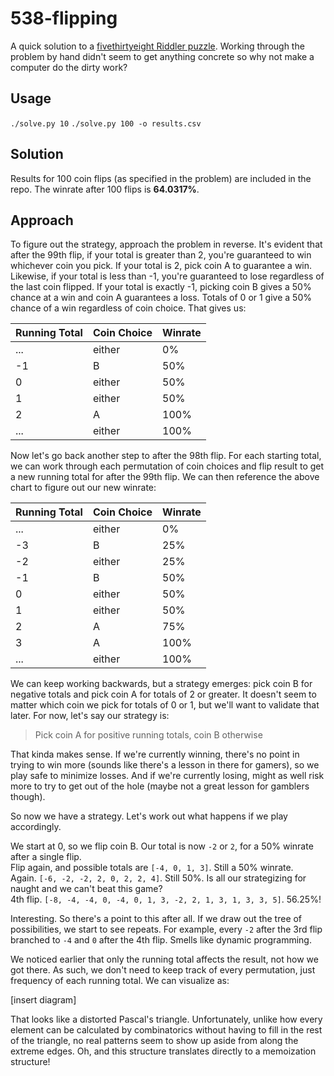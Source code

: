 # 538-flipping

A quick solution to a [fivethirtyeight Riddler puzzle](https://fivethirtyeight.com/features/can-you-flip-your-way-to-victory/). Working through the problem by hand didn't seem to get anything concrete so why not make a computer do the dirty work?

## Usage
`./solve.py 10`
`./solve.py 100 -o results.csv`

## Solution
Results for 100 coin flips (as specified in the problem) are included in the repo. The winrate after 100 flips is **64.0317%**.

## Approach
To figure out the strategy, approach the problem in reverse. It's evident that after the 99th flip, if your total is greater than 2, you're guaranteed to win whichever coin you pick. If your total is 2, pick coin A to guarantee a win. Likewise, if your total is less than -1, you're guaranteed to lose regardless of the last coin flipped. If your total is exactly -1, picking coin B gives a 50% chance at a win and coin A guarantees a loss. Totals of 0 or 1 give a 50% chance of a win regardless of coin choice. That gives us:

| Running Total | Coin Choice   | Winrate   |
| -             | -             | -         |
| ...           | either        | 0%        |
| -1            | B             | 50%       |
| 0             | either        | 50%       |
| 1             | either        | 50%       |
| 2             | A             | 100%      |
| ...           | either        | 100%      |

Now let's go back another step to after the 98th flip. For each starting total, we can work through each permutation of coin choices and flip result to get a new running total for after the 99th flip. We can then reference the above chart to figure out our new winrate:

| Running Total | Coin Choice   | Winrate   |
| -             | -             | -         |
| ...           | either        | 0%        |
| -3            | B             | 25%       |
| -2            | either        | 25%       |
| -1            | B             | 50%       |
| 0             | either        | 50%       |
| 1             | either        | 50%       |
| 2             | A             | 75%       |
| 3             | A             | 100%      |
| ...           | either        | 100%      |

We can keep working backwards, but a strategy emerges: pick coin B for negative totals and pick coin A for totals of 2 or greater. It doesn't seem to matter which coin we pick for totals of 0 or 1, but we'll want to validate that later. For now, let's say our strategy is:

> Pick coin A for positive running totals, coin B otherwise

That kinda makes sense. If we're currently winning, there's no point in trying to win more (sounds like there's a lesson in there for gamers), so we play safe to minimize losses. And if we're currently losing, might as well risk more to try to get out of the hole (maybe not a great lesson for gamblers though).

So now we have a strategy. Let's work out what happens if we play accordingly.

We start at 0, so we flip coin B. Our total is now `-2` or `2`, for a 50% winrate after a single flip.  
Flip again, and possible totals are `[-4, 0, 1, 3]`. Still a 50% winrate.  
Again. `[-6, -2, -2, 2, 0, 2, 2, 4]`. Still 50%. Is all our strategizing for naught and we can't beat this game?  
4th flip. `[-8, -4, -4, 0, -4, 0, 1, 3, -2, 2, 1, 3, 1, 3, 3, 5]`. 56.25%!  

Interesting. So there's a point to this after all. If we draw out the tree of possibilities, we start to see repeats. For example, every `-2` after the 3rd flip branched to `-4` and `0` after the 4th flip. Smells like dynamic programming.

We noticed earlier that only the running total affects the result, not how we got there. As such, we don't need to keep track of every permutation, just frequency of each running total. We can visualize as:

[insert diagram]

That looks like a distorted Pascal's triangle. Unfortunately, unlike how every element can be calculated by combinatorics without having to fill in the rest of the triangle, no real patterns seem to show up aside from along the extreme edges. Oh, and this structure translates directly to a memoization structure!
